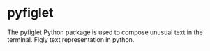 # pyfiglet  
The pyfiglet Python package is used to compose unusual text in the terminal.
Figly text representation in python.
